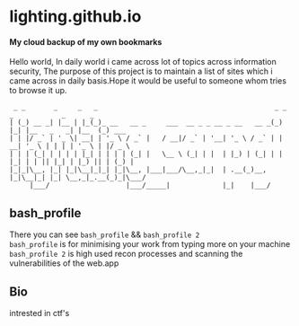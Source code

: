 # lighting.github.io
#### My cloud backup of my own bookmarks

Hello world, In daily world i came across lot of topics across information security, The purpose of this project is to maintain a list of sites which i came across in daily basis.Hope it would be useful to someone whom tries to browse it up.
```
 _ _       _     _   _                                            _ _   _            _      _       
| (_) __ _| |__ | |_(_)_ __   __ _     ___  __ _ _ __ _ __   __ _(_) |_| |__   _   _| |__  (_) ___  
| | |/ _` | '_ \| __| | '_ \ / _` |   / __|/ _` | '__| '_ \ / _` | | __| '_ \ | | | | '_ \ | |/ _ \ 
| | | (_| | | | | |_| | | | | (_| |   \__ \ (_| | |  | |_) | (_| | | |_| | | || |_| | |_) || | (_) |
|_|_|\__, |_| |_|\__|_|_| |_|\__, |___|___/\__,_|_|  | .__(_)__, |_|\__|_| |_| \__,_|_.__(_)_|\___/ 
     |___/                   |___/_____|             |_|    |___/                                   

```
## bash_profile
There you can see ```bash_profile``` && ```bash_profile 2``` </br>
```bash_profile``` is for minimising your work from typing more on your machine</br>
```bash_profile 2``` is high used recon processes and scanning the vulnerabilities of the web.app 

## Bio
 intrested in ctf's 
